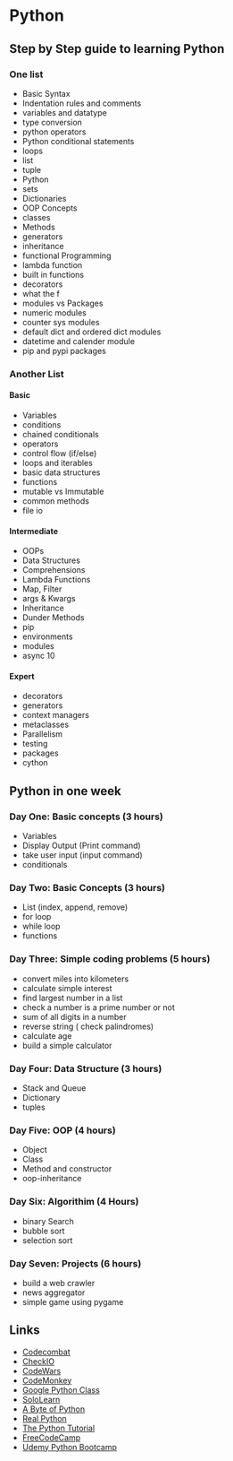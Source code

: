 # Python

## Step by Step guide to learning Python

### One list

* Basic Syntax
* Indentation rules and comments
* variables and datatype
* type conversion
* python operators
* Python conditional statements
* loops
* list
* tuple
* Python
* sets
* Dictionaries
* OOP Concepts
* classes
* Methods
* generators
* inheritance
* functional Programming
* lambda function
* built in functions
* decorators
* what the f
* modules vs Packages
* numeric modules
* counter sys modules
* default dict and ordered dict modules
* datetime and calender module
* pip and pypi packages

### Another List

#### Basic

* Variables
* conditions
* chained conditionals
* operators
* control flow (if/else)
* loops and iterables
* basic data structures
* functions
* mutable vs Immutable
* common methods
* file io

#### Intermediate

* OOPs
* Data Structures
* Comprehensions
* Lambda Functions
* Map, Filter
* args & Kwargs
* Inheritance  
* Dunder Methods
* pip
* environments
* modules
* async 10

#### Expert

* decorators
* generators
* context managers
* metaclasses
* Parallelism
* testing
* packages
* cython

## Python in one week

### Day One: Basic concepts (3 hours)

* Variables
* Display Output (Print command)
* take user input (input command)
* conditionals

### Day Two: Basic Concepts (3 hours)

* List (index, append, remove)
* for loop
* while loop
* functions

### Day Three: Simple coding problems (5 hours)

* convert miles into kilometers
* calculate simple interest
* find largest number in a list
* check a number is a prime number or not
* sum of all digits in a number
* reverse string ( check palindromes)
* calculate age
* build a simple calculator

### Day Four: Data Structure (3 hours)

* Stack and Queue
* Dictionary
* tuples

### Day Five: OOP (4 hours)

* Object
* Class
* Method and constructor
* oop-inheritance

### Day Six: Algorithim (4 Hours)

* binary Search
* bubble sort
* selection sort

### Day Seven: Projects (6 hours)

* build a web crawler
* news aggregator
* simple game using pygame

## Links

* [Codecombat](https://codecombat.com/)
* [CheckIO](https://checkio.org/)
* [CodeWars](https://www.codewars.com/)
* [CodeMonkey](https://www.codemonkey.com/)
* [Google Python Class](https://developers.google.com/edu/python)
* [SoloLearn](https://www.sololearn.com/home)
* [A Byte of Python](https://python.swaroopch.com/)
* [Real Python](https://realpython.com/)
* [The Python Tutorial](https://docs.python.org/3/tutorial/)
* [FreeCodeCamp](https://www.freecodecamp.org/news/tag/python/)
* [Udemy Python Bootcamp](https://www.udemy.com/topic/python/free/)
